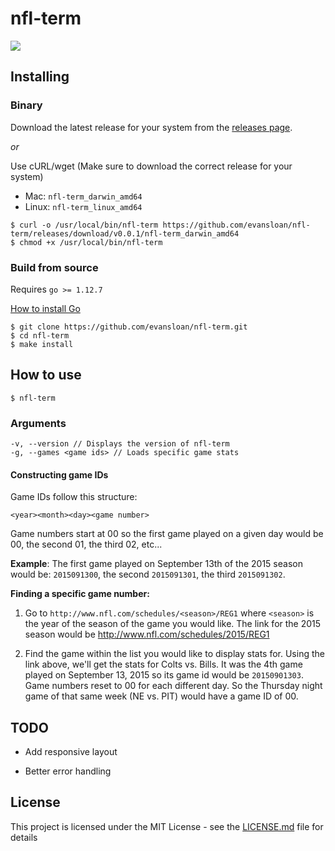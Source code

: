 # nfl-term


![](https://user-images.githubusercontent.com/8287750/71860176-d645b200-30bf-11ea-9ea5-3693ce7dd328.gif)

## Installing

### Binary

Download the latest release for your system from the [releases page](https://github.com/evansloan/nfl-term/releases).

_or_

Use cURL/wget (Make sure to download the correct release for your system)

- Mac: `nfl-term_darwin_amd64`
- Linux: `nfl-term_linux_amd64`

```
$ curl -o /usr/local/bin/nfl-term https://github.com/evansloan/nfl-term/releases/download/v0.0.1/nfl-term_darwin_amd64
$ chmod +x /usr/local/bin/nfl-term
```

### Build from source

Requires `go >= 1.12.7`

[How to install Go](https://golang.org/doc/install)

```
$ git clone https://github.com/evansloan/nfl-term.git
$ cd nfl-term
$ make install
```

## How to use

```
$ nfl-term
```

### Arguments

```
-v, --version // Displays the version of nfl-term
-g, --games <game ids> // Loads specific game stats
```

#### Constructing game IDs

Game IDs follow this structure:
```
<year><month><day><game number>
```

Game numbers start at 00 so the first game played on a given day would be 00, the second 01, the third 02, etc...

**Example**: The first game played on September 13th of the 2015 season would be: `2015091300`, the second `2015091301`, the third `2015091302`.

**Finding a specific game number:**

1. Go  to `http://www.nfl.com/schedules/<season>/REG1` where `<season>` is the year of the season of the game you would like. The link for the 2015 season would be http://www.nfl.com/schedules/2015/REG1

2. Find the game within the list you would like to display stats for. Using the link above, we'll get the stats for Colts vs. Bills. It was the 4th game played on September 13, 2015 so its game id would be `20150901303`. Game numbers reset to 00 for each different day. So the Thursday night game of that same week (NE vs. PIT) would have a game ID of 00.



## TODO

* Add responsive layout

* Better error handling

## License

This project is licensed under the MIT License - see the [LICENSE.md](LICENSE.md) file for details


